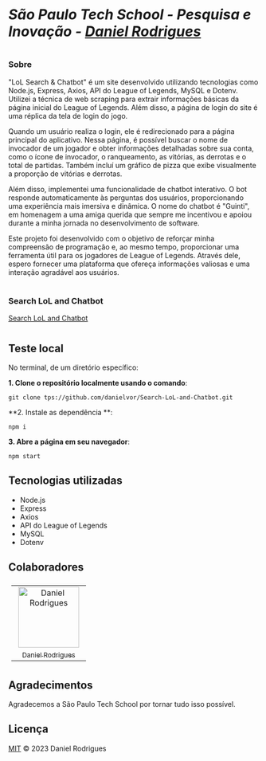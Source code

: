# *São Paulo Tech School - Pesquisa e Inovação - [Daniel Rodrigues](https://github.com/danielvor/)*

# 

### Sobre

"LoL Search & Chatbot" é um site desenvolvido utilizando tecnologias como Node.js, Express, Axios, API do League of Legends, MySQL e Dotenv. 
Utilizei a técnica de web scraping para extrair informações básicas da página inicial do League of Legends. Além disso, a página de login do site é uma réplica da tela de login do jogo.

Quando um usuário realiza o login, ele é redirecionado para a página principal do aplicativo. 
Nessa página, é possível buscar o nome de invocador de um jogador e obter informações detalhadas sobre sua conta, como o ícone de invocador, o ranqueamento, as vitórias, as derrotas e o total de partidas. 
Também incluí um gráfico de pizza que exibe visualmente a proporção de vitórias e derrotas.

Além disso, implementei uma funcionalidade de chatbot interativo. O bot responde automaticamente às perguntas dos usuários, proporcionando uma experiência mais imersiva e dinâmica. 
O nome do chatbot é "Guinti", em homenagem a uma amiga querida que sempre me incentivou e apoiou durante a minha jornada no desenvolvimento de software.

Este projeto foi desenvolvido com o objetivo de reforçar minha compreensão de programação e, ao mesmo tempo, proporcionar uma ferramenta útil para os jogadores de League of Legends. 
Através dele, espero fornecer uma plataforma que ofereça informações valiosas e uma interação agradável aos usuários.

#

### Search LoL and Chatbot

[Search LoL and Chatbot](https://github.com/Humidus-Solutions/RIVUS-Website) 
#


## Teste local
No terminal, de um diretório específico:

**1. Clone o repositório localmente usando o comando**: 
```
git clone tps://github.com/danielvor/Search-LoL-and-Chatbot.git
```

**2. Instale as dependência **:
```
npm i
```
    
**3. Abre a página em seu navegador**:
```
npm start
```

## Tecnologias utilizadas
* Node.js
* Express
* Axios
* API do League of Legends
* MySQL
* Dotenv

## Colaboradores

<table style="padding:6px"><tr>
    <td align=center width=134px><a href="https://github.com/danielvor"><img src="https://github.com/danielvor.png" alt="Daniel Rodrigues" width=122px><sub><br/>Daniel Rodrigues</sub></a></td>
  </tr><tr></tr><tr>
</tr></table>

## Agradecimentos

Agradecemos a São Paulo Tech School por tornar tudo isso possível. 

## Licença

[MIT](LICENSE) © 2023 Daniel Rodrigues
